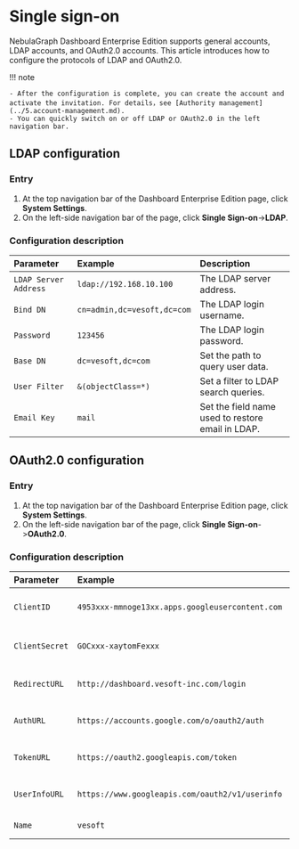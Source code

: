 # Single sign-on

NebulaGraph Dashboard Enterprise Edition supports general accounts, LDAP accounts, and OAuth2.0 accounts. This article introduces how to configure the protocols of LDAP and OAuth2.0.

!!! note

    - After the configuration is complete, you can create the account and activate the invitation. For details，see [Authority management](../5.account-management.md).
    - You can quickly switch on or off LDAP or OAuth2.0 in the left navigation bar.

## LDAP configuration

### Entry

1. At the top navigation bar of the Dashboard Enterprise Edition page, click **System Settings**.
2. On the left-side navigation bar of the page, click **Single Sign-on**->**LDAP**.

### Configuration description

|Parameter|Example|Description|
|:--|:--|:--|
|`LDAP Server Address` | `ldap://192.168.10.100` | The LDAP server address. |  
|`Bind DN` | `cn=admin,dc=vesoft,dc=com`| The LDAP login username.  |
|`Password` |`123456` | The LDAP login password. |
|`Base DN` | `dc=vesoft,dc=com`| Set the path to query user data. |
|`User Filter` | `&(objectClass=*)` | Set a filter to LDAP search queries. |
|`Email Key` | `mail`| Set the field name used to restore email in LDAP. |

## OAuth2.0 configuration

### Entry

1. At the top navigation bar of the Dashboard Enterprise Edition page, click **System Settings**.
2. On the left-side navigation bar of the page, click **Single Sign-on**->**OAuth2.0**.

### Configuration description

|Parameter|Example|Description|
|:--|:--|:--|
|`ClientID` | `4953xxx-mmnoge13xx.apps.googleusercontent.com`| The application's ClientId。  |
|`ClientSecret` | `GOCxxx-xaytomFexxx` | The application's ClientSecret。 |
|`RedirectURL` | `http://dashboard.vesoft-inc.com/login` |The URL that redirect to Dashboard.   |
|`AuthURL` | `https://accounts.google.com/o/oauth2/auth` | The URL used for authentication.  |
|`TokenURL` | `https://oauth2.googleapis.com/token`| The URL used to get the access_token. |
|`UserInfoURL` | `https://www.googleapis.com/oauth2/v1/userinfo`| The URL used to get the user information. |
|`Name` | `vesoft`| The name of Oauth. |
